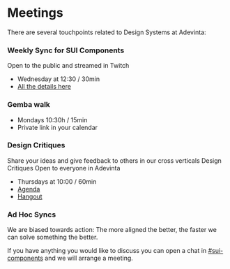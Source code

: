 # Meetings

There are several touchpoints related to Design Systems at Adevinta:

### Weekly Sync for SUI Components

Open to the public and streamed in Twitch

* Wednesday at 12:30 / 30min
* [All the details here](Weekly-streamings.md)

### Gemba walk

* Mondays 10:30h / 15min
* Private link in your calendar

### Design Critiques

Share your ideas and give feedback to others in our cross verticals Design Critiques
Open to everyone in Adevinta

* Thursdays at 10:00 / 60min
* [Agenda]()
* [Hangout]()

### Ad Hoc Syncs

We are biased towards action: The more aligned the better, the faster we can solve something the better.

If you have anything you would like to discuss you can open a chat in [#sui-components](https://adevinta.slack.com/archives/C018Q6WBJ85) and we will arrange a meeting.
